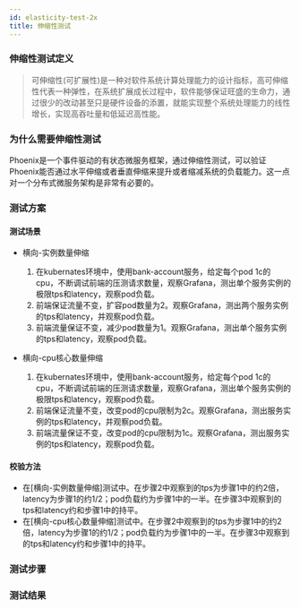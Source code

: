 ```yaml
---
id: elasticity-test-2x
title: 伸缩性测试
---
```


### 伸缩性测试定义

> 可伸缩性(可扩展性)是一种对软件系统计算处理能力的设计指标，高可伸缩性代表一种弹性，在系统扩展成长过程中，软件能够保证旺盛的生命力，通过很少的改动甚至只是硬件设备的添置，就能实现整个系统处理能力的线性增长，实现高吞吐量和低延迟高性能。

### 为什么需要伸缩性测试

Phoenix是一个事件驱动的有状态微服务框架，通过伸缩性测试，可以验证Phoenix能否通过水平伸缩或者垂直伸缩来提升或者缩减系统的负载能力。这一点对一个分布式微服务架构是非常有必要的。

### 测试方案

#### 测试场景

* 横向-实例数量伸缩
  1. 在kubernates环境中，使用bank-account服务，给定每个pod 1c的cpu，不断调试前端的压测请求数量，观察Grafana，测出单个服务实例的极限tps和latency，观察pod负载。
  2. 前端保证流量不变，扩容pod数量为2。观察Grafana，测出两个服务实例的tps和latency，并观察pod负载。
  3. 前端流量保证不变，减少pod数量为1。观察Grafana，测出单个服务实例的tps和latency，观察pod负载。

* 横向-cpu核心数量伸缩
  1. 在kubernates环境中，使用bank-account服务，给定每个pod 1c的cpu，不断调试前端的压测请求数量，观察Grafana，测出单个服务实例的极限tps和latency，观察pod负载。
  2. 前端保证流量不变，改变pod的cpu限制为2c。观察Grafana，测出服务实例的tps和latency，并观察pod负载。
  3. 前端流量保证不变，改变pod的cpu限制为1c。观察Grafana，测出服务实例的tps和latency，观察pod负载。

#### 校验方法

* 在[横向-实例数量伸缩]测试中。在步骤2中观察到的tps为步骤1中的约2倍，latency为步骤1的约1/2；pod负载约为步骤1中的一半。在步骤3中观察到的tps和latency约和步骤1中的持平。
* 在[横向-cpu核心数量伸缩]测试中。在步骤2中观察到的tps为步骤1中的约2倍，latency为步骤1的约1/2；pod负载约为步骤1中的一半。在步骤3中观察到的tps和latency约和步骤1中的持平。

### 测试步骤

### 测试结果